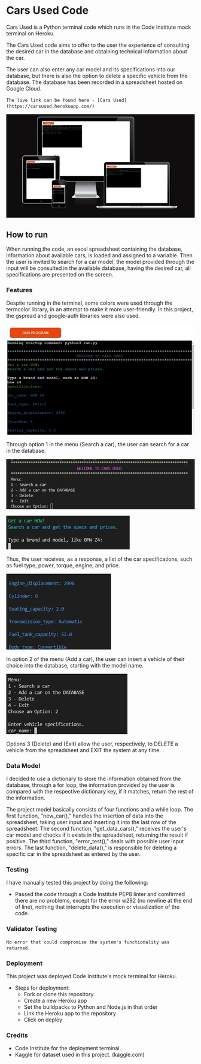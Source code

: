 # Cars Used Code

Cars Used is a Python terminal code which runs in the Code Institute mock terminal on Heroku.

The Cars Used code aims to offer to the user the experience of consulting the desired car in the database and obtaining technical information about the car.

The user can also enter any car model and its specifications into our database, but there is also the option to delete a specific vehicle from the database. The database has been recorded in a spreadsheet hosted on Google Cloud.

    The live link can be found here - [Cars Used](https://carsused.herokuapp.com/)

![cars used](https://github.com/RubemJanoni/Cars_Used/blob/main/views/codep302.jpg)

## How to run

When running the code, an excel spreadsheet containing the database, information about available cars, is loaded and assigned to a variable. Then the user is invited to search for a car model, the model provided through the input will be consulted in the available database, having the desired car, all specifications are presented on the screen.

### Features

Despite running in the terminal, some colors were used through the termcolor library, in an attempt to make it more user-friendly.
In this project, the gspread and google-auth libraries were also used.

![cars used](https://github.com/RubemJanoni/Cars_Used/blob/main/views/codep304.jpg)

Through option 1 in the menu (Search a car), the user can search for a car in the database.

![cars used](https://github.com/RubemJanoni/Cars_Used/blob/main/views/pp3-tela01.jpg)

![cars used](https://github.com/RubemJanoni/Cars_Used/blob/main/views/pp3-tela02.jpg)

Thus, the user receives, as a response, a list of the car specifications, such as fuel type, power, torque, engine, and price.

![cars used](https://github.com/RubemJanoni/Cars_Used/blob/main/views/pp3-tela03.jpg)

In option 2 of the menu (Add a car), the user can insert a vehicle of their choice into the database, starting with the model name.

![cars used](https://github.com/RubemJanoni/Cars_Used/blob/main/views/pp3-tela04.jpg)

Options 3 (Delete) and (Exit) allow the user, respectively, to DELETE a vehicle from the spreadsheet and EXIT the system at any time.


### Data Model

I decided to use a dictionary to store the information obtained from the database, through a for loop, the information provided by the user is compared with the respective dictionary key, if it matches, return the rest of the information.

The project model basically consists of four functions and a while loop. The first function, "new_car()," handles the insertion of data into the spreadsheet, taking user input and inserting it into the last row of the spreadsheet. The second function, "get_data_cars()," receives the user's car model and checks if it exists in the spreadsheet, returning the result if positive. The third function, "error_test()," deals with possible user input errors. The last function, "delete_data()," is responsible for deleting a specific car in the spreadsheet as entered by the user.

### Testing

I have manually tested this project by doing the following:
- Passed the code through a Code Institute PEP8 linter and comfirmed there are no problems, except for the error w292 (no newline at the end of line), nothing that interrupts the execution or visualization of the code.
  

### Validator Testing

    No error that could compromise the system's functionality was returned.



### Deployment

This project was deployed Code Institute's mock terminal for Heroku.

- Steps for deployment:
  - Fork or clone this repository
  - Create a new Heroku app
  - Set the buildpacks to Python and Node.js in that order
  - Link the Heroku app to the repository
  - Click on deploy

### Credits

- Code Institute for the deployment terminal.
- Kaggle for dataset used in this project. (kaggle.com)



